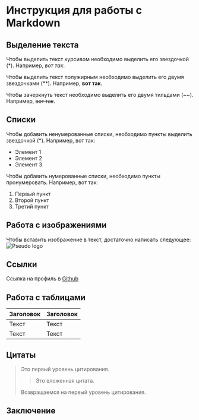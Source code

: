 # Инструкция для работы с Markdown

## Выделение текста

Чтобы  выделить текст курсивом необходимо выделить его звездочкой (*). Например, *вот так*.

Чтобы  выделить текст полужирным необходимо выделить его двумя звездочками (**). Например, **вот так**.

Чтобы  зачеркнуть текст необходимо выделить его двумя тильдами (~~). Например, ~~вот так~~.

## Списки 

Чтобы добавить ненумерованные списки, необходимо пункты выделить звездочкой (*). Например, вот так: 
* Элемент 1
* Элемент 2
* Элемент 3

Чтобы добавить нумерованные списки, необходимо пункты пронумеровать. Например, вот так:
1. Первый пункт
2. Второй пункт
3. Третий пункт

## Работа с изображениями

Чтобы вставить изображение в текст, достаточно написать следующее:
![Pseudo logo](MODOK.jpg)

## Ссылки 

Ссылка на профиль в [Github](https://github.com/kysaka)

## Работа с таблицами

Заголовок| Заголовок
 ------- | --------
 Текст   | Текст
 Текст   | Текст

## Цитаты

> Это первый уровень цитирования.
>
> > Это вложенная цитата.
>
> Возвращаемся на первый уровень цитирования.

## Заключение 